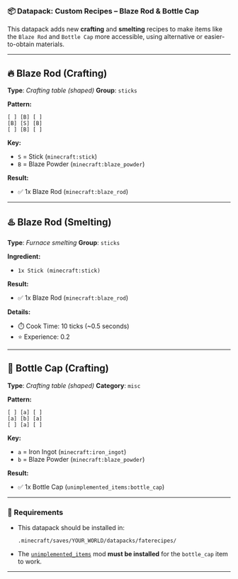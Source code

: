 ### 📦 **Datapack: Custom Recipes – Blaze Rod & Bottle Cap**

This datapack adds new **crafting** and **smelting** recipes to make items like the `Blaze Rod` and `Bottle Cap` more accessible, using alternative or easier-to-obtain materials.

---

## 🔥 Blaze Rod (Crafting)

**Type**: *Crafting table (shaped)*
**Group**: `sticks`

**Pattern:**

```
[ ] [B] [ ]
[B] [S] [B]
[ ] [B] [ ]
```

**Key:**

* `S` = Stick (`minecraft:stick`)
* `B` = Blaze Powder (`minecraft:blaze_powder`)

**Result:**

* ✅ 1x Blaze Rod (`minecraft:blaze_rod`)

---

## ♨️ Blaze Rod (Smelting)

**Type**: *Furnace smelting*
**Group**: `sticks`

**Ingredient:**

* `1x Stick (minecraft:stick)`

**Result:**

* ✅ 1x Blaze Rod (`minecraft:blaze_rod`)

**Details:**

* ⏱️ Cook Time: 10 ticks (\~0.5 seconds)
* ⭐ Experience: 0.2

---

## 🧢 Bottle Cap (Crafting)

**Type**: *Crafting table (shaped)*
**Category**: `misc`

**Pattern:**

```
[ ] [a] [ ]
[a] [b] [a]
[ ] [a] [ ]
```

**Key:**

* `a` = Iron Ingot (`minecraft:iron_ingot`)
* `b` = Blaze Powder (`minecraft:blaze_powder`)

**Result:**

* ✅ 1x Bottle Cap (`unimplemented_items:bottle_cap`)

---

### 📁 Requirements

* This datapack should be installed in:

  ```
  .minecraft/saves/YOUR_WORLD/datapacks/faterecipes/
  ```

* The [`unimplemented_items`](https://modrinth.com/mod/cobblemon-unimplemented-items) mod **must be installed** for the `bottle_cap` item to work.

---
